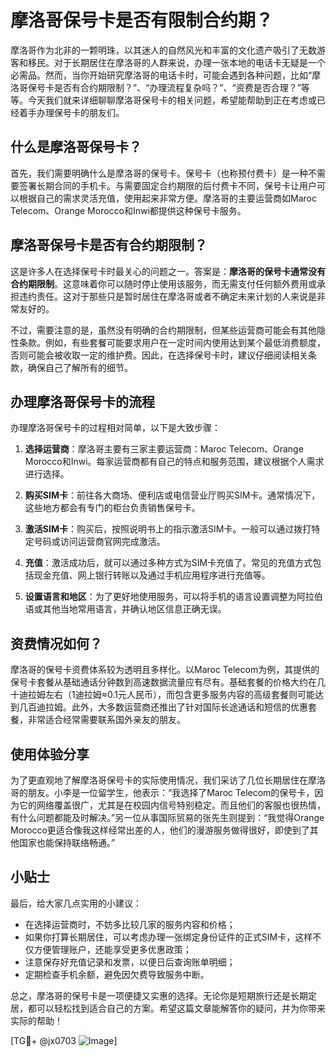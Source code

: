 # 摩洛哥保号卡是否有限制合约期？

摩洛哥作为北非的一颗明珠，以其迷人的自然风光和丰富的文化遗产吸引了无数游客和移民。对于长期居住在摩洛哥的人群来说，办理一张本地的电话卡无疑是一个必需品。然而，当你开始研究摩洛哥的电话卡时，可能会遇到各种问题，比如“摩洛哥保号卡是否有合约期限制？”、“办理流程复杂吗？”、“资费是否合理？”等等。今天我们就来详细聊聊摩洛哥保号卡的相关问题，希望能帮助到正在考虑或已经着手办理保号卡的朋友们。

## 什么是摩洛哥保号卡？

首先，我们需要明确什么是摩洛哥的保号卡。保号卡（也称预付费卡）是一种不需要签署长期合同的手机卡。与需要固定合约期限的后付费卡不同，保号卡让用户可以根据自己的需求灵活充值，使用起来非常方便。摩洛哥的主要运营商如Maroc Telecom、Orange Morocco和Inwi都提供这种保号卡服务。

## 摩洛哥保号卡是否有合约期限制？

这是许多人在选择保号卡时最关心的问题之一。答案是：**摩洛哥的保号卡通常没有合约期限制**。这意味着你可以随时停止使用该服务，而无需支付任何额外费用或承担违约责任。这对于那些只是暂时居住在摩洛哥或者不确定未来计划的人来说是非常友好的。

不过，需要注意的是，虽然没有明确的合约期限制，但某些运营商可能会有其他隐性条款。例如，有些套餐可能要求用户在一定时间内使用达到某个最低消费额度，否则可能会被收取一定的维护费。因此，在选择保号卡时，建议仔细阅读相关条款，确保自己了解所有的细节。

## 办理摩洛哥保号卡的流程

办理摩洛哥保号卡的过程相对简单，以下是大致步骤：

1. **选择运营商**：摩洛哥主要有三家主要运营商：Maroc Telecom、Orange Morocco和Inwi。每家运营商都有自己的特点和服务范围，建议根据个人需求进行选择。
   
2. **购买SIM卡**：前往各大商场、便利店或电信营业厅购买SIM卡。通常情况下，这些地方都会有专门的柜台负责销售保号卡。

3. **激活SIM卡**：购买后，按照说明书上的指示激活SIM卡。一般可以通过拨打特定号码或访问运营商官网完成激活。

4. **充值**：激活成功后，就可以通过多种方式为SIM卡充值了。常见的充值方式包括现金充值、网上银行转账以及通过手机应用程序进行充值等。

5. **设置语言和地区**：为了更好地使用服务，可以将手机的语言设置调整为阿拉伯语或其他当地常用语言，并确认地区信息正确无误。

## 资费情况如何？

摩洛哥的保号卡资费体系较为透明且多样化。以Maroc Telecom为例，其提供的保号卡套餐从基础通话分钟数到高速数据流量应有尽有。基础套餐的价格大约在几十迪拉姆左右（1迪拉姆≈0.1元人民币），而包含更多服务内容的高级套餐则可能达到几百迪拉姆。此外，大多数运营商还推出了针对国际长途通话和短信的优惠套餐，非常适合经常需要联系国外亲友的朋友。

## 使用体验分享

为了更直观地了解摩洛哥保号卡的实际使用情况，我们采访了几位长期居住在摩洛哥的朋友。小李是一位留学生，他表示：“我选择了Maroc Telecom的保号卡，因为它的网络覆盖很广，尤其是在校园内信号特别稳定。而且他们的客服也很热情，有什么问题都能及时解决。”另一位从事国际贸易的张先生则提到：“我觉得Orange Morocco更适合像我这样经常出差的人，他们的漫游服务做得很好，即使到了其他国家也能保持联络畅通。”

## 小贴士

最后，给大家几点实用的小建议：
- 在选择运营商时，不妨多比较几家的服务内容和价格；
- 如果你打算长期居住，可以考虑办理一张绑定身份证件的正式SIM卡，这样不仅方便管理账户，还能享受更多优惠政策；
- 注意保存好充值记录和发票，以便日后查询账单明细；
- 定期检查手机余额，避免因欠费导致服务中断。

总之，摩洛哥的保号卡是一项便捷又实惠的选择。无论你是短期旅行还是长期定居，都可以轻松找到适合自己的方案。希望这篇文章能解答你的疑问，并为你带来实际的帮助！

[TG💪+ @jx0703 ![Image](https://github.com/user-attachments/assets/dbca1d08-cadb-493c-b0ec-ad6f7a83f270)]